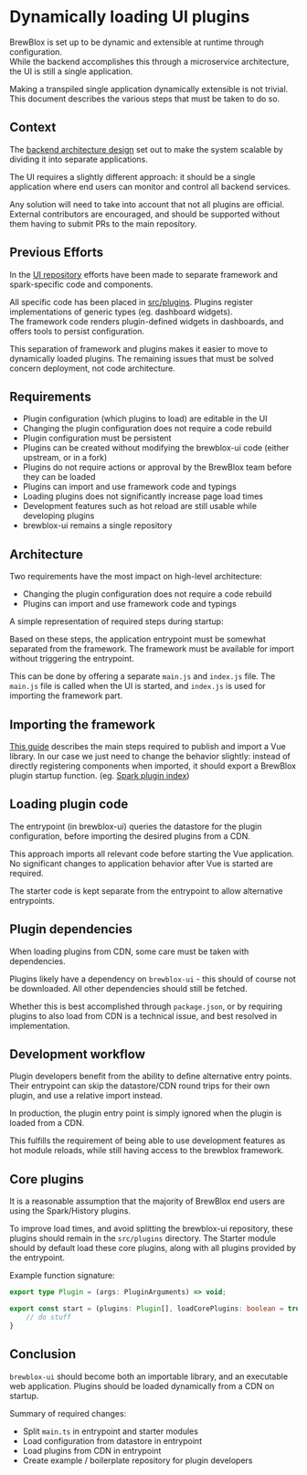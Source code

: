 # Dynamically loading UI plugins

BrewBlox is set up to be dynamic and extensible at runtime through configuration. <br>
While the backend accomplishes this through a microservice architecture, the UI is still a single application.

Making a transpiled single application dynamically extensible is not trivial. 
This document describes the various steps that must be taken to do so.

## Context

The [backend architecture design](./subprojects.html) set out to make the system scalable by dividing it into separate applications.

The UI requires a slightly different approach: it should be a single application where end users can monitor and control all backend services.

Any solution will need to take into account that not all plugins are official. 
External contributors are encouraged, and should be supported without them having to submit PRs to the main repository.

## Previous Efforts

In the [UI repository][ui-repo] efforts have been made to separate framework and spark-specific code and components.

All specific code has been placed in [src/plugins][ui-plugin-dir].
Plugins register implementations of generic types (eg. dashboard widgets). <br>
The framework code renders plugin-defined widgets in dashboards, and offers tools to persist configuration.

This separation of framework and plugins makes it easier to move to dynamically loaded plugins.
The remaining issues that must be solved concern deployment, not code architecture.

## Requirements

- Plugin configuration (which plugins to load) are editable in the UI
- Changing the plugin configuration does not require a code rebuild
- Plugin configuration must be persistent
- Plugins can be created without modifying the brewblox-ui code (either upstream, or in a fork)
- Plugins do not require actions or approval by the BrewBlox team before they can be loaded
- Plugins can import and use framework code and typings
- Loading plugins does not significantly increase page load times
- Development features such as hot reload are still usable while developing plugins
- brewblox-ui remains a single repository

## Architecture

Two requirements have the most impact on high-level architecture:

- Changing the plugin configuration does not require a code rebuild
- Plugins can import and use framework code and typings

A simple representation of required steps during startup:
<PlantUml src="dynamic_ui_model.puml" title="Dynamic UI sequence"/>

Based on these steps, the application entrypoint must be somewhat separated from the framework. The framework must be available for import without triggering the entrypoint.

This can be done by offering a separate `main.js` and `index.js` file. The `main.js` file is called when the UI is started, and `index.js` is used for importing the framework part.

## Importing the framework

[This guide][publish-vue] describes the main steps required to publish and import a Vue library.
In our case we just need to change the behavior slightly: instead of directly registering components when imported, it should export a BrewBlox plugin startup function. (eg. [Spark plugin index][spark-plugin-index])

## Loading plugin code

<PlantUml src="dynamic_ui_starter.puml" title="Dynamic UI Starter"/>

The entrypoint (in brewblox-ui) queries the datastore for the plugin configuration, before importing the desired plugins from a CDN.

This approach imports all relevant code before starting the Vue application. No significant changes to application behavior after Vue is started are required.

The starter code is kept separate from the entrypoint to allow alternative entrypoints.

## Plugin dependencies

When loading plugins from CDN, some care must be taken with dependencies.

Plugins likely have a dependency on `brewblox-ui` - this should of course not be downloaded. All other dependencies should still be fetched.

Whether this is best accomplished through `package.json`, or by requiring plugins to also load from CDN is a technical issue, and best resolved in implementation.

## Development workflow

<PlantUml src="dynamic_ui_devstarter.puml" title="Plugin Development Startup"/>

Plugin developers benefit from the ability to define alternative entry points. Their entrypoint can skip the datastore/CDN round trips for their own plugin, and use a relative import instead.

In production, the plugin entry point is simply ignored when the plugin is loaded from a CDN.

This fulfills the requirement of being able to use development features as hot module reloads, while still having access to the brewblox framework.

## Core plugins

It is a reasonable assumption that the majority of BrewBlox end users are using the Spark/History plugins. <br>

To improve load times, and avoid splitting the brewblox-ui repository, these plugins should remain in the `src/plugins` directory.
The Starter module should by default load these core plugins, along with all plugins provided by the entrypoint.

Example function signature:
```typescript
export type Plugin = (args: PluginArguments) => void;

export const start = (plugins: Plugin[], loadCorePlugins: boolean = true) => {
    // do stuff
}
```

## Conclusion

`brewblox-ui` should become both an importable library, and an executable web application. Plugins should be loaded dynamically from a CDN on startup.

Summary of required changes:

- Split `main.ts` in entrypoint and starter modules
- Load configuration from datastore in entrypoint
- Load plugins from CDN in entrypoint
- Create example / boilerplate repository for plugin developers



[ui-repo]: https://github.com/BrewBlox/brewblox-ui
[ui-plugin-dir]: https://github.com/BrewBlox/brewblox-ui/tree/develop/src/plugins
[publish-vue]: https://medium.com/justfrontendthings/how-to-create-and-publish-your-own-vuejs-component-library-on-npm-using-vue-cli-28e60943eed3
[spark-plugin-index]: https://github.com/BrewBlox/brewblox-ui/blob/develop/src/plugins/spark/index.ts
